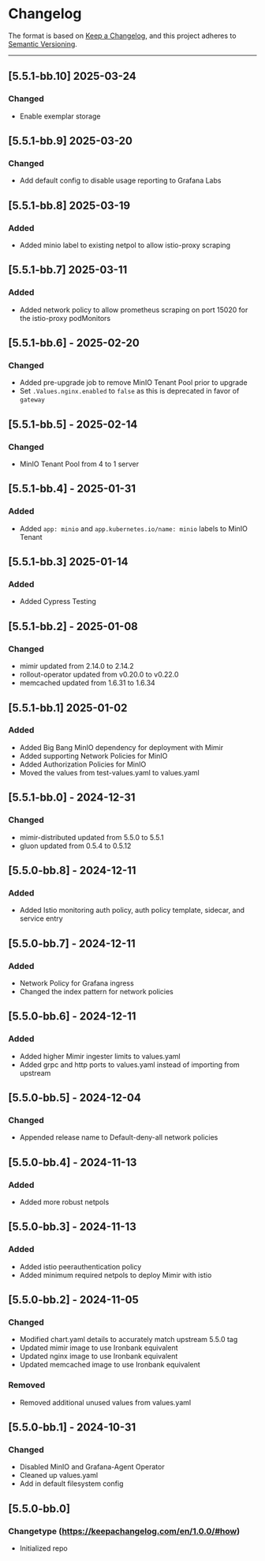 # Changelog

The format is based on [Keep a Changelog](https://keepachangelog.com/en/1.0.0/), and this project adheres to [Semantic Versioning](https://semver.org/spec/v2.0.0.html).

---

## [5.5.1-bb.10] 2025-03-24
### Changed

- Enable exemplar storage

## [5.5.1-bb.9] 2025-03-20
### Changed

- Add default config to disable usage reporting to Grafana Labs

## [5.5.1-bb.8] 2025-03-19
### Added

- Added minio label to existing netpol to allow istio-proxy scraping

## [5.5.1-bb.7] 2025-03-11
### Added

- Added network policy to allow prometheus scraping on port 15020 for the istio-proxy podMonitors


## [5.5.1-bb.6] - 2025-02-20
### Changed

- Added pre-upgrade job to remove MinIO Tenant Pool prior to upgrade
- Set `.Values.nginx.enabled` to `false` as this is deprecated in favor of `gateway`

## [5.5.1-bb.5] - 2025-02-14
### Changed

- MinIO Tenant Pool from 4 to 1 server

## [5.5.1-bb.4] - 2025-01-31
### Added

- Added `app: minio` and `app.kubernetes.io/name: minio` labels to MinIO Tenant

## [5.5.1-bb.3] 2025-01-14
### Added

- Added Cypress Testing

## [5.5.1-bb.2] - 2025-01-08
### Changed

- mimir updated from 2.14.0 to 2.14.2
- rollout-operator updated from v0.20.0 to v0.22.0
- memcached updated from 1.6.31 to 1.6.34

## [5.5.1-bb.1] 2025-01-02
### Added

- Added Big Bang MinIO dependency for deployment with Mimir
- Added supporting Network Policies for MinIO
- Added Authorization Policies for MinIO
- Moved the values from test-values.yaml to values.yaml

## [5.5.1-bb.0] - 2024-12-31
### Changed

- mimir-distributed updated from 5.5.0 to 5.5.1
- gluon updated from 0.5.4 to 0.5.12

## [5.5.0-bb.8] - 2024-12-11
### Added

- Added Istio monitoring auth policy, auth policy template, sidecar, and service entry

## [5.5.0-bb.7] - 2024-12-11
### Added

- Network Policy for Grafana ingress
- Changed the index pattern for network policies

## [5.5.0-bb.6] - 2024-12-11
### Added

- Added higher Mimir ingester limits to values.yaml
- Added grpc and http ports to values.yaml instead of importing from upstream

## [5.5.0-bb.5] - 2024-12-04
### Changed

- Appended release name to Default-deny-all network policies

## [5.5.0-bb.4] - 2024-11-13
### Added

- Added more robust netpols

## [5.5.0-bb.3] - 2024-11-13
### Added

- Added istio peerauthentication policy
- Added minimum required netpols to deploy Mimir with istio

## [5.5.0-bb.2] - 2024-11-05
### Changed

- Modified chart.yaml details to accurately match upstream 5.5.0 tag
- Updated mimir image to use Ironbank equivalent
- Updated nginx image to use Ironbank equivalent
- Updated memcached image to use Ironbank equivalent

### Removed

- Removed additional unused values from values.yaml

## [5.5.0-bb.1] - 2024-10-31
### Changed

- Disabled MinIO and Grafana-Agent Operator
- Cleaned up values.yaml
- Add in default filesystem config

## [5.5.0-bb.0]
### Changetype (<https://keepachangelog.com/en/1.0.0/#how>)

- Initialized repo
